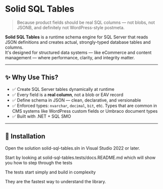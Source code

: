 # Solid SQL Tables

> Because product fields should be real SQL columns — not blobs, not JSONB, and definitely not WordPress-style postmeta.

**Solid SQL Tables** is a runtime schema engine for SQL Server that reads JSON definitions and creates actual, strongly-typed database tables and columns.  
It's designed for structured data systems — like eCommerce and content management — where performance, clarity, and integrity matter.

---

## ✨ Why Use This?

- ✅ Create SQL Server tables dynamically at runtime
- ✅ Every field is a **real column**, not a blob or EAV record
- ✅ Define schema in JSON — clean, declarative, and versionable
- ✅ Enforced types: `nvarchar`, `decimal`, `bit`, etc. Types that are common in CMS systems like WordPress custom fields or Umbraco document types
- ✅ Built with .NET + SQL SMO

---

## 🎯 Installation

Open the solution solid-sql-tables.sln in Visual Studio 2022 or later.

Start by looking at solid-sql-tables.tests/docs.README.md which will show you how to step through the tests

The tests start simply and build in complexity

They are the fastest way to understand the library.
